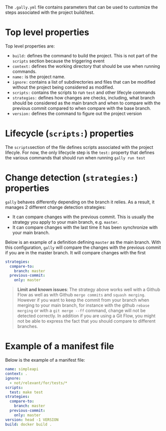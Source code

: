The `.gally.yml` file contains parameters that can be used to customize the
steps associated with the project build/test.

# Top level properties

Top level properties are:

- `build:` defines the command to build the project. This is not part
  of the `scripts` section because the triggering event 
- `context:` defines the working directory that should be use when running
  commands.
- `name:` is the project name.
- `ignore:` contains a list of subdirectories and files that can be
  modified without the project being considered as modified.
- `scripts:` contains the scripts to run `test` and other lifecyle
  commands
- `strategies:` defines how changes are checks, including, what branch
  should be considered as the main branch and when to compare with the
  previous commit compared to when compare with the base branch.
- `version:` defines the command to figure out the project version

# Lifecycle (`scripts:`) properties

The `scripts`section of the file defines scripts associated with the
project lifecyle. For now, the only lifecycle step is the `test:` property
that defines the various commands that should run when running `gally run test`

# Change detection (`strategies:`) properties

`gally` behaves differently depending on the branch it relies. As a result,
it manages 2 different change detection strategies:

- It can compare changes with the previous commit. This is usually the strategy
  you apply to your main branch, e.g. `master`.
- It can compare changes with the last time it has been synchronize with your
  main branch.

Below is an example of a definition defining `master` as the main branch. With
this configuration, `gally` will compare the changes with the previous commit
if you are in the master branch. It will compare changes with the first

```yaml
strategies:
  compare-to:
    branch: master
  previous-commit:
    only: master
```

> **Limit and known issues**: The strategy above works well with a Github Flow
  as well as with Github `merge commits` and `squash merging`. However if you
  want to keep the commit from your branch when merging to your main branch,
  for instance with the github `rebase merging` or with a `git merge --ff`
  command, change will not be detected correctly. In addition if you are using
  a Git Flow, you might not be able to express the fact that you should compare
  to different branches.

# Example of a manifest file

Below is the example of a manifest file:

```yaml
name: simpleapi
context: .
ignore:
  - not/relevant/for/tests/*
scripts:
  test: make test
strategies:
  compare-to:
    branch: master
  previous-commit:
    only: master
version: head -1 VERSION
build: docker build .
```
